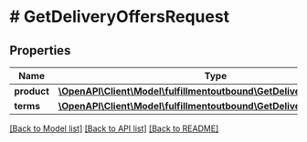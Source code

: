 # # GetDeliveryOffersRequest

## Properties

Name | Type | Description | Notes
------------ | ------------- | ------------- | -------------
**product** | [**\OpenAPI\Client\Model\fulfillmentoutbound\GetDeliveryOffersProduct**](GetDeliveryOffersProduct.md) |  |
**terms** | [**\OpenAPI\Client\Model\fulfillmentoutbound\GetDeliveryOffersTerms**](GetDeliveryOffersTerms.md) |  |

[[Back to Model list]](../../README.md#models) [[Back to API list]](../../README.md#endpoints) [[Back to README]](../../README.md)
